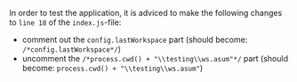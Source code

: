 In order to test the application, it is adviced to make the following changes
to `line 18` of the `index.js`-file:

- comment out the `config.lastWorkspace` part (should become: `/*config.lastWorkspace*/`)
- uncomment the `/*process.cwd() + "\\testing\\ws.asum"*/` part (should become: `process.cwd() + "\\testing\\ws.asum"`)
